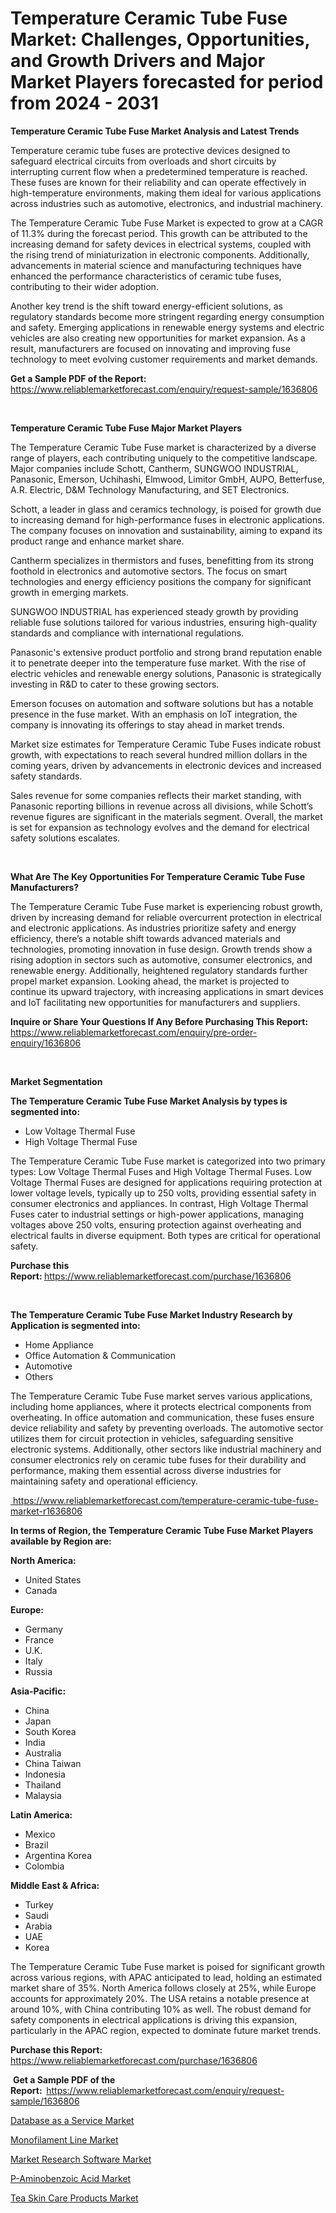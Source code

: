 <p><h1>Temperature Ceramic Tube Fuse Market: Challenges, Opportunities, and Growth Drivers and Major Market Players forecasted for period from 2024 - 2031</h1></p><p><strong>Temperature Ceramic Tube Fuse Market Analysis and Latest Trends</strong></p>
<p><p>Temperature ceramic tube fuses are protective devices designed to safeguard electrical circuits from overloads and short circuits by interrupting current flow when a predetermined temperature is reached. These fuses are known for their reliability and can operate effectively in high-temperature environments, making them ideal for various applications across industries such as automotive, electronics, and industrial machinery.</p><p>The Temperature Ceramic Tube Fuse Market is expected to grow at a CAGR of 11.3% during the forecast period. This growth can be attributed to the increasing demand for safety devices in electrical systems, coupled with the rising trend of miniaturization in electronic components. Additionally, advancements in material science and manufacturing techniques have enhanced the performance characteristics of ceramic tube fuses, contributing to their wider adoption.</p><p>Another key trend is the shift toward energy-efficient solutions, as regulatory standards become more stringent regarding energy consumption and safety. Emerging applications in renewable energy systems and electric vehicles are also creating new opportunities for market expansion. As a result, manufacturers are focused on innovating and improving fuse technology to meet evolving customer requirements and market demands.</p></p>
<p><strong>Get a Sample PDF of the Report:&nbsp;</strong> <a href="https://www.reliablemarketforecast.com/enquiry/request-sample/1636806">https://www.reliablemarketforecast.com/enquiry/request-sample/1636806</a></p>
<p>&nbsp;</p>
<p><strong>Temperature Ceramic Tube Fuse Major Market Players</strong></p>
<p><p>The Temperature Ceramic Tube Fuse market is characterized by a diverse range of players, each contributing uniquely to the competitive landscape. Major companies include Schott, Cantherm, SUNGWOO INDUSTRIAL, Panasonic, Emerson, Uchihashi, Elmwood, Limitor GmbH, AUPO, Betterfuse, A.R. Electric, D&M Technology Manufacturing, and SET Electronics.</p><p>Schott, a leader in glass and ceramics technology, is poised for growth due to increasing demand for high-performance fuses in electronic applications. The company focuses on innovation and sustainability, aiming to expand its product range and enhance market share.</p><p>Cantherm specializes in thermistors and fuses, benefitting from its strong foothold in electronics and automotive sectors. The focus on smart technologies and energy efficiency positions the company for significant growth in emerging markets.</p><p>SUNGWOO INDUSTRIAL has experienced steady growth by providing reliable fuse solutions tailored for various industries, ensuring high-quality standards and compliance with international regulations.</p><p>Panasonic's extensive product portfolio and strong brand reputation enable it to penetrate deeper into the temperature fuse market. With the rise of electric vehicles and renewable energy solutions, Panasonic is strategically investing in R&D to cater to these growing sectors.</p><p>Emerson focuses on automation and software solutions but has a notable presence in the fuse market. With an emphasis on IoT integration, the company is innovating its offerings to stay ahead in market trends.</p><p>Market size estimates for Temperature Ceramic Tube Fuses indicate robust growth, with expectations to reach several hundred million dollars in the coming years, driven by advancements in electronic devices and increased safety standards.</p><p>Sales revenue for some companies reflects their market standing, with Panasonic reporting billions in revenue across all divisions, while Schott’s revenue figures are significant in the materials segment. Overall, the market is set for expansion as technology evolves and the demand for electrical safety solutions escalates.</p></p>
<p>&nbsp;</p>
<p><strong>What Are The Key Opportunities For Temperature Ceramic Tube Fuse Manufacturers?</strong></p>
<p><p>The Temperature Ceramic Tube Fuse market is experiencing robust growth, driven by increasing demand for reliable overcurrent protection in electrical and electronic applications. As industries prioritize safety and energy efficiency, there’s a notable shift towards advanced materials and technologies, promoting innovation in fuse design. Growth trends show a rising adoption in sectors such as automotive, consumer electronics, and renewable energy. Additionally, heightened regulatory standards further propel market expansion. Looking ahead, the market is projected to continue its upward trajectory, with increasing applications in smart devices and IoT facilitating new opportunities for manufacturers and suppliers.</p></p>
<p><strong>Inquire or Share Your Questions If Any Before Purchasing This Report:</strong> <a href="https://www.reliablemarketforecast.com/enquiry/pre-order-enquiry/1636806">https://www.reliablemarketforecast.com/enquiry/pre-order-enquiry/1636806</a></p>
<p>&nbsp;</p>
<p><strong>Market Segmentation</strong></p>
<p><strong>The Temperature Ceramic Tube Fuse Market Analysis by types is segmented into:</strong></p>
<p><ul><li>Low Voltage Thermal Fuse</li><li>High Voltage Thermal Fuse</li></ul></p>
<p><p>The Temperature Ceramic Tube Fuse market is categorized into two primary types: Low Voltage Thermal Fuses and High Voltage Thermal Fuses. Low Voltage Thermal Fuses are designed for applications requiring protection at lower voltage levels, typically up to 250 volts, providing essential safety in consumer electronics and appliances. In contrast, High Voltage Thermal Fuses cater to industrial settings or high-power applications, managing voltages above 250 volts, ensuring protection against overheating and electrical faults in diverse equipment. Both types are critical for operational safety.</p></p>
<p><strong>Purchase this Report:&nbsp;</strong><a href="https://www.reliablemarketforecast.com/purchase/1636806">https://www.reliablemarketforecast.com/purchase/1636806</a></p>
<p>&nbsp;</p>
<p><strong>The Temperature Ceramic Tube Fuse Market Industry Research by Application is segmented into:</strong></p>
<p><ul><li>Home Appliance</li><li>Office Automation & Communication</li><li>Automotive</li><li>Others</li></ul></p>
<p><p>The Temperature Ceramic Tube Fuse market serves various applications, including home appliances, where it protects electrical components from overheating. In office automation and communication, these fuses ensure device reliability and safety by preventing overloads. The automotive sector utilizes them for circuit protection in vehicles, safeguarding sensitive electronic systems. Additionally, other sectors like industrial machinery and consumer electronics rely on ceramic tube fuses for their durability and performance, making them essential across diverse industries for maintaining safety and operational efficiency.</p></p>
<p><a href="https://www.reliablemarketforecast.com/temperature-ceramic-tube-fuse-market-r1636806">&nbsp;https://www.reliablemarketforecast.com/temperature-ceramic-tube-fuse-market-r1636806</a></p>
<p><strong>In terms of Region, the Temperature Ceramic Tube Fuse Market Players available by Region are:</strong></p>
<p>
    <p> <strong> North America: </strong>
        <ul>
            <li>United States</li>
            <li>Canada</li>
        </ul>
        </p> 
    <p> <strong> Europe: </strong>
        <ul>
            <li>Germany</li>
            <li>France</li>
            <li>U.K.</li>
            <li>Italy</li>
            <li>Russia</li>
        </ul>
        </p> 
    <p> <strong> Asia-Pacific: </strong>
        <ul>
            <li>China</li>
            <li>Japan</li>
            <li>South Korea</li>
            <li>India</li>
            <li>Australia</li>
            <li>China Taiwan</li>
            <li>Indonesia</li>
            <li>Thailand</li>
            <li>Malaysia</li>
        </ul>
        </p> 
    <p> <strong> Latin America: </strong>
        <ul>
            <li>Mexico</li>
            <li>Brazil</li>
            <li>Argentina Korea</li>
            <li>Colombia</li>
        </ul>
        </p> 
    <p> <strong> Middle East & Africa: </strong>
        <ul>
            <li>Turkey</li>
            <li>Saudi</li>
            <li>Arabia</li>
            <li>UAE</li>
            <li>Korea</li>
        </ul>
    </p>
    </p>
<p><p>The Temperature Ceramic Tube Fuse market is poised for significant growth across various regions, with APAC anticipated to lead, holding an estimated market share of 35%. North America follows closely at 25%, while Europe accounts for approximately 20%. The USA retains a notable presence at around 10%, with China contributing 10% as well. The robust demand for safety components in electrical applications is driving this expansion, particularly in the APAC region, expected to dominate future market trends.</p></p>
<p><strong>Purchase this Report: </strong><a href="https://www.reliablemarketforecast.com/purchase/1636806">https://www.reliablemarketforecast.com/purchase/1636806</a></p>
<p>&nbsp;<strong>Get a Sample PDF of the Report:&nbsp;&nbsp;</strong><a href="https://www.reliablemarketforecast.com/enquiry/request-sample/1636806">https://www.reliablemarketforecast.com/enquiry/request-sample/1636806</a></p>
<p><strong></strong></p>
<p><p><a href="https://www.linkedin.com/pulse/why-should-you-invest-database-service-market-trends-leading-ih2zf?trackingId=k%2B3mDTcSTkucfSQFcrslJA%3D%3D">Database as a Service Market</a></p><p><a href="https://issuu.com/reportprime-2/docs/monofilament-line-market-size-2030._fde948768baa79">Monofilament Line Market</a></p><p><a href="https://www.linkedin.com/pulse/market-research-software-overview-regional-outlook-competitive-sjjrc?trackingId=EMJw2dY0QiW7h4PEdAgyng%3D%3D">Market Research Software Market</a></p><p><a href="https://medium.com/@ethantreutel/p-aminobenzoic-acid-market-size-share-growth-and-market-analysis-by-type-by-application-11d0aa43108d">P-Aminobenzoic Acid Market</a></p><p><a href="https://issuu.com/reportprime-2/docs/tea-skin-care-products-market-size-_212b88fdd2e9e3">Tea Skin Care Products Market</a></p></p>